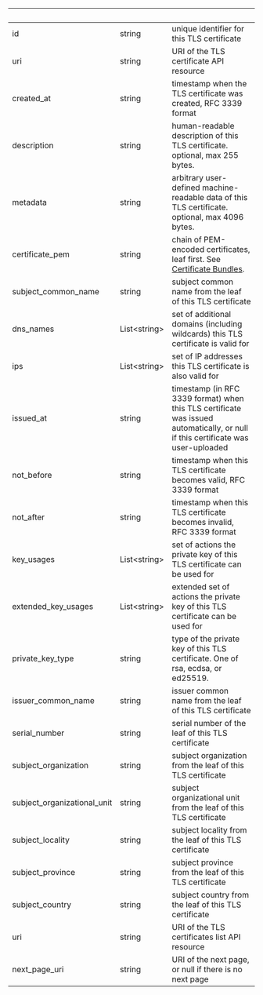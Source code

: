 <!-- Code generated for API Clients. DO NOT EDIT. -->

| &nbsp;                      | &nbsp;             | &nbsp;                                                                                                                                    |
| --------------------------- | ------------------ | ----------------------------------------------------------------------------------------------------------------------------------------- |
| id                          | string             | unique identifier for this TLS certificate                                                                                                |
| uri                         | string             | URI of the TLS certificate API resource                                                                                                   |
| created_at                  | string             | timestamp when the TLS certificate was created, RFC 3339 format                                                                           |
| description                 | string             | human-readable description of this TLS certificate. optional, max 255 bytes.                                                              |
| metadata                    | string             | arbitrary user-defined machine-readable data of this TLS certificate. optional, max 4096 bytes.                                           |
| certificate_pem             | string             | chain of PEM-encoded certificates, leaf first. See [Certificate Bundles](/http#certificate-chains). |
| subject_common_name         | string             | subject common name from the leaf of this TLS certificate                                                                                 |
| dns_names                   | List&lt;string&gt; | set of additional domains (including wildcards) this TLS certificate is valid for                                                         |
| ips                         | List&lt;string&gt; | set of IP addresses this TLS certificate is also valid for                                                                                |
| issued_at                   | string             | timestamp (in RFC 3339 format) when this TLS certificate was issued automatically, or null if this certificate was user-uploaded          |
| not_before                  | string             | timestamp when this TLS certificate becomes valid, RFC 3339 format                                                                        |
| not_after                   | string             | timestamp when this TLS certificate becomes invalid, RFC 3339 format                                                                      |
| key_usages                  | List&lt;string&gt; | set of actions the private key of this TLS certificate can be used for                                                                    |
| extended_key_usages         | List&lt;string&gt; | extended set of actions the private key of this TLS certificate can be used for                                                           |
| private_key_type            | string             | type of the private key of this TLS certificate. One of rsa, ecdsa, or ed25519.                                                           |
| issuer_common_name          | string             | issuer common name from the leaf of this TLS certificate                                                                                  |
| serial_number               | string             | serial number of the leaf of this TLS certificate                                                                                         |
| subject_organization        | string             | subject organization from the leaf of this TLS certificate                                                                                |
| subject_organizational_unit | string             | subject organizational unit from the leaf of this TLS certificate                                                                         |
| subject_locality            | string             | subject locality from the leaf of this TLS certificate                                                                                    |
| subject_province            | string             | subject province from the leaf of this TLS certificate                                                                                    |
| subject_country             | string             | subject country from the leaf of this TLS certificate                                                                                     |
| uri                         | string             | URI of the TLS certificates list API resource                                                                                             |
| next_page_uri               | string             | URI of the next page, or null if there is no next page                                                                                    |
